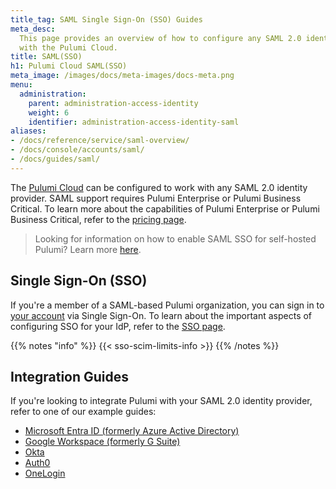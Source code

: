 ```yaml
---
title_tag: SAML Single Sign-On (SSO) Guides
meta_desc:
  This page provides an overview of how to configure any SAML 2.0 identity provider
  with the Pulumi Cloud.
title: SAML(SSO)
h1: Pulumi Cloud SAML(SSO)
meta_image: /images/docs/meta-images/docs-meta.png
menu:
  administration:
    parent: administration-access-identity
    weight: 6
    identifier: administration-access-identity-saml
aliases:
- /docs/reference/service/saml-overview/
- /docs/console/accounts/saml/
- /docs/guides/saml/
---
```


The [Pulumi Cloud](https://app.pulumi.com) can be configured to work with any SAML 2.0 identity provider. SAML support requires Pulumi Enterprise or Pulumi Business Critical. To learn more about the capabilities of Pulumi Enterprise or Pulumi Business Critical, refer to the [pricing page](/pricing/).

> Looking for information on how to enable SAML SSO for self-hosted Pulumi? Learn more [here](/docs/administration/self-hosting/saml-sso/).

## Single Sign-On (SSO)

If you're a member of a SAML-based Pulumi organization, you can sign in to [your account](/docs/pulumi-cloud/accounts/) via Single Sign-On. To learn about the important aspects of configuring SSO for your IdP, refer to the [SSO page](sso/).

{{% notes "info" %}}
{{< sso-scim-limits-info >}}
{{% /notes %}}

## Integration Guides

If you're looking to integrate Pulumi with your SAML 2.0 identity provider, refer to one of our example guides:

- [Microsoft Entra ID (formerly Azure Active Directory)](entra/)
- [Google Workspace (formerly G Suite)](gsuite)
- [Okta](okta/)
- [Auth0](auth0/)
- [OneLogin](onelogin/)
